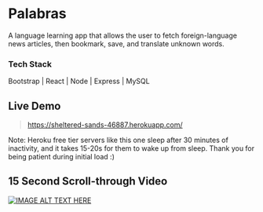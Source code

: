 # Palabras 
A language learning app that allows the user to fetch foreign-language news articles, then bookmark, save, and translate unknown words.
### Tech Stack
Bootstrap | React | Node | Express | MySQL
## Live Demo
> https://sheltered-sands-46887.herokuapp.com/

Note: Heroku free tier servers like this one sleep after 30 minutes of inactivity, and it takes 15-20s for them to wake up from sleep. Thank you for being patient during initial load :)
## 15 Second Scroll-through Video 
[![IMAGE ALT TEXT HERE](https://i.imgur.com/kCujr13.png)](https://www.youtube.com/watch?v=Mc6z-W8UNHw)


